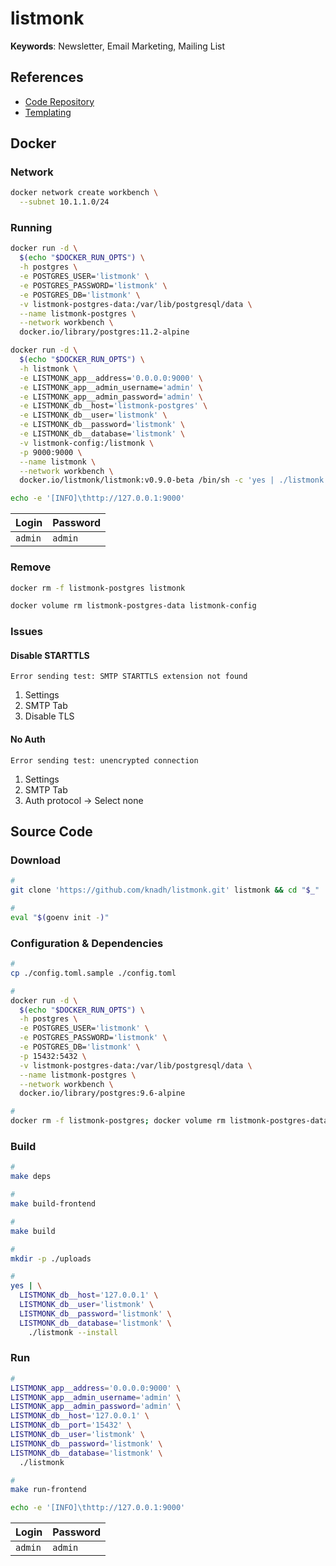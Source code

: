 # listmonk

**Keywords**: Newsletter, Email Marketing, Mailing List

## References

- [Code Repository](https://github.com/knadh/listmonk)
- [Templating](https://listmonk.app/docs/templating/)

## Docker

### Network

```sh
docker network create workbench \
  --subnet 10.1.1.0/24
```

### Running

<!-- ```sh
docker run -d \
  $(echo "$DOCKER_RUN_OPTS") \
  -h mailhog \
  -p 1025:1025 \
  -p 8025:8025 \
  --name listmonk-mailhog \
  --network workbench \
  docker.io/mailhog/mailhog:v1.0.1
```

```sh
echo -e '[INFO]\thttp://127.0.0.1:8025'
```-->

```sh
docker run -d \
  $(echo "$DOCKER_RUN_OPTS") \
  -h postgres \
  -e POSTGRES_USER='listmonk' \
  -e POSTGRES_PASSWORD='listmonk' \
  -e POSTGRES_DB='listmonk' \
  -v listmonk-postgres-data:/var/lib/postgresql/data \
  --name listmonk-postgres \
  --network workbench \
  docker.io/library/postgres:11.2-alpine
```

```sh
docker run -d \
  $(echo "$DOCKER_RUN_OPTS") \
  -h listmonk \
  -e LISTMONK_app__address='0.0.0.0:9000' \
  -e LISTMONK_app__admin_username='admin' \
  -e LISTMONK_app__admin_password='admin' \
  -e LISTMONK_db__host='listmonk-postgres' \
  -e LISTMONK_db__user='listmonk' \
  -e LISTMONK_db__password='listmonk' \
  -e LISTMONK_db__database='listmonk' \
  -v listmonk-config:/listmonk \
  -p 9000:9000 \
  --name listmonk \
  --network workbench \
  docker.io/listmonk/listmonk:v0.9.0-beta /bin/sh -c 'yes | ./listmonk --install && ./listmonk'
```

<!-- -e LISTMONK_app__from_email='noreply <noreply@example.com>' \
-e LISTMONK_smtp__my0__enabled='true' \
-e LISTMONK_smtp__my0__host='listmonk-mailhog' \
-e LISTMONK_smtp__my0__port='1025' \
-e LISTMONK_smtp__my0__auth_protocol='plain' \
-e LISTMONK_smtp__my0__username='' \
-e LISTMONK_smtp__my0__password='' \
-e LISTMONK_smtp__my0__max_conns='10' \
-e LISTMONK_smtp__my0__idle_timeout='15s' \
-e LISTMONK_smtp__my0__wait_timeout='5s' \
-e LISTMONK_smtp__my0__tls_enabled='true' \
-e LISTMONK_smtp__my0__tls_skip_verify='true' \

LISTMONK_smtp__smtp_main__username
LISTMONK_smtp__smtp_main__password -->

```sh
echo -e '[INFO]\thttp://127.0.0.1:9000'
```

| Login | Password |
| --- | --- |
| `admin` | `admin` |

### Remove

```sh
docker rm -f listmonk-postgres listmonk

docker volume rm listmonk-postgres-data listmonk-config
```

### Issues

#### Disable STARTTLS

```log
Error sending test: SMTP STARTTLS extension not found
```

1. Settings
2. SMTP Tab
3. Disable TLS

#### No Auth

```log
Error sending test: unencrypted connection
```

1. Settings
2. SMTP Tab
3. Auth protocol -> Select none

## Source Code

### Download

```sh
#
git clone 'https://github.com/knadh/listmonk.git' listmonk && cd "$_"

#
eval "$(goenv init -)"
```

### Configuration & Dependencies

```sh
#
cp ./config.toml.sample ./config.toml

#
docker run -d \
  $(echo "$DOCKER_RUN_OPTS") \
  -h postgres \
  -e POSTGRES_USER='listmonk' \
  -e POSTGRES_PASSWORD='listmonk' \
  -e POSTGRES_DB='listmonk' \
  -p 15432:5432 \
  -v listmonk-postgres-data:/var/lib/postgresql/data \
  --name listmonk-postgres \
  --network workbench \
  docker.io/library/postgres:9.6-alpine

#
docker rm -f listmonk-postgres; docker volume rm listmonk-postgres-data
```

### Build

```sh
#
make deps

#
make build-frontend

#
make build

#
mkdir -p ./uploads

#
yes | \
  LISTMONK_db__host='127.0.0.1' \
  LISTMONK_db__user='listmonk' \
  LISTMONK_db__password='listmonk' \
  LISTMONK_db__database='listmonk' \
    ./listmonk --install
```

### Run

```sh
#
LISTMONK_app__address='0.0.0.0:9000' \
LISTMONK_app__admin_username='admin' \
LISTMONK_app__admin_password='admin' \
LISTMONK_db__host='127.0.0.1' \
LISTMONK_db__port='15432' \
LISTMONK_db__user='listmonk' \
LISTMONK_db__password='listmonk' \
LISTMONK_db__database='listmonk' \
  ./listmonk

#
make run-frontend
```

```sh
echo -e '[INFO]\thttp://127.0.0.1:9000'
```

| Login | Password |
| --- | --- |
| `admin` | `admin` |

<!--
LISTMONK_smtp__my0__enabled=true \
LISTMONK_smtp__my0__host='email-smtp.us-east-1.amazonaws.com' \
LISTMONK_smtp__my0__port=587 \
LISTMONK_smtp__my0__auth_protocol=plain \
LISTMONK_smtp__my0__username='[username]' \
LISTMONK_smtp__my0__password='[password]' \
LISTMONK_smtp__my0__max_conns=10 \
LISTMONK_smtp__my0__idle_timeout=15s \
LISTMONK_smtp__my0__wait_timeout=5s \
LISTMONK_smtp__my0__tls_enabled=true \
LISTMONK_smtp__my0__tls_skip_verify=false
-->

<!-- ##

| Function | Description |
| --- | --- |
| `{{ template "content" . }}` | |
| `{{ L.T "email.unsubHelp" }}` | |
| `{{ UnsubscribeURL }}` | |
| `{{ L.T "email.unsub" }}` | |
| `{{ TrackView }}` | | -->
